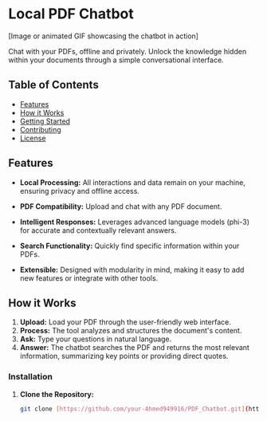 # Local PDF Chatbot

[Image or animated GIF showcasing the chatbot in action]

Chat with your PDFs, offline and privately.  Unlock the knowledge hidden within your documents through a simple conversational interface.

## Table of Contents

* [Features](#features)
* [How it Works](#how-it-works)
* [Getting Started](#getting-started)
* [Contributing](#contributing)
* [License](#license)

## Features

* **Local Processing:** All interactions and data remain on your machine, ensuring privacy and offline access.
* **PDF Compatibility:**  Upload and chat with any PDF document.
* **Intelligent Responses:**  Leverages advanced language models (phi-3) for accurate and contextually relevant answers.
* **Search Functionality:** Quickly find specific information within your PDFs.

* **Extensible:** Designed with modularity in mind, making it easy to add new features or integrate with other tools.

## How it Works

1. **Upload:**  Load your PDF through the user-friendly web interface.
2. **Process:** The tool analyzes and structures the document's content.
3. **Ask:** Type your questions in natural language.
4. **Answer:** The chatbot searches the PDF and returns the most relevant information, summarizing key points or providing direct quotes.


### Installation

1. **Clone the Repository:**
   ```bash
   git clone [https://github.com/your-Ahmed949916/PDF_Chatbot.git](https://github.com/your-Ahmed949916/PDF_Chatbot.git)
